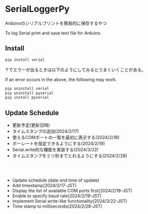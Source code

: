# SerialLoggerPy

Arduinoのシリアルプリントを簡易的に保存するやつ

To log Serial print and save text file for Arduino.


## Install

```bash
pip install serial
```

↑でエラーが出るときは以下のようにしてみるとうまくいくことがある。

If an error occurs in the above, the following may work.

```bash
pip uninstall serial
pip uninstall pyserial
pip install pyserial
```

## Update Schedule
- 更新予定(更新日時)
- タイムスタンプの追加(2024/2/17)
- 使えるCOMポートの一覧を最初に表示する(2024/2/18)
- ボーレートを指定できるようにする(2024/2/19)
- Serial.write的な機能を実装する(2024/3/22)
- タイムスタンプをミリ秒までとれるようにする(2024/2/28)

<br><br>

- Update schedule (date and time of update)
- Add timestamp(2024/2/17-JST)
- Display the list of available COM ports first(2024/2/18-JST)
- Enable to specify baud rate(2024/2/19-JST)
- Implement Serial.write-like functionality(2024/3/22-JST)
- Time stamp to milliseconds(2024/2/28-JST)
